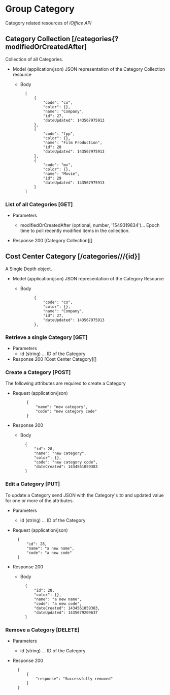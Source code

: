 # Group Category
Category related resources of *iOffice API*

## Category Collection [/categories{?modifiedOrCreatedAfter]
Collection of all Categories.

+ Model (application/json)
    JSON representation of the Category Collection resource

    + Body
        
            [
                {
                    "code": "co",
                    "color": {},
                    "name": "Company",
                    "id": 27,
                    "dateUpdated": 143567975913
                },
                {
                    "code": "fpp",
                    "color": {},
                    "name": "Film Production",
                    "id": 28
                    "dateUpdated": 143567975913
                },
                {
                    "code": "mv",
                    "color": {},
                    "name": "Movie",
                    "id": 29
                    "dateUpdated": 143567975913
                } 
            ]

### List of all Categories [GET]

+ Parameters
    + modifiedOrCreatedAfter (optional, number, '1549319834')... Epoch time to poll recently modified items in the collection.
    
+ Response 200
    [Category Collection][]

## Cost Center Category [/categories///{id}]
A Single Depth object.

+ Model (application/json)
    JSON representation of the Category Resource

    + Body
    
                {
                    "code": "co",
                    "color": {},
                    "name": "Company",
                    "id": 27,
                    "dateUpdated": 143567975913
                },

### Retrieve a single Category [GET]
+ Parameters
    + id (string) ... ID of the Category
+ Response 200
    [Cost Center Category][]

### Create a Category [POST]
The following attributes are required to create a Category

+ Request (application/json)

            {
                "name": "new category",
                "code": "new category code"
            }

+ Response 200
    + Body

            {
                "id": 28,
                "name": "new category",
                "color": {},
                "code": "new category code",
                "dateCreated": 1434561059383
            }

### Edit a Category [PUT]
To update a Category send JSON with the Category's `ID` and updated value for one or more of the attributes.

+ Parameters
    + id (string) ... ID of the Category

+ Request (application/json)

        {
            "id": 28,
            "name": "a new name",
            "code": "a new code"
        }

+ Response 200
    + Body

            { 
                "id": 28,
                "color": {},
                "name": "a new name",
                "code": "a new code",
                "dateCreated": 1434561059383,
                "dateUpdated": 1435679209637
            }

### Remove a Category [DELETE]
+ Parameters
    + id (string) ... ID of the Category
+ Response 200

        {
            {
                "response": "Successfully removed"
            }
        }

